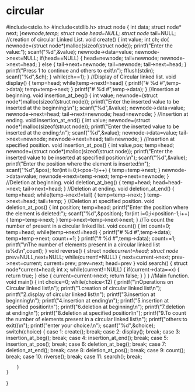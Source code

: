 # circular
#include<stdio.h>
#include<stdlib.h>
struct node
{
    int data;
    struct node* next;
}*newnode,*temp;
struct node* head=NULL;
struct node* tail=NULL;
//creation of circular Linked List.
void create()
{
    int value;
    int ch;
    do{
        newnode=(struct node*)malloc(sizeof(struct node));
        printf("Enter the value:");
        scanf("%d",&value);
        newnode->data=value;
        newnode->next=NULL;
        if(head==NULL)
        {
            head=newnode;
            tail=newnode;
            newnode->next=head;
        }
        else
        {
            tail->next=newnode;
            tail=newnode;
            tail->next=head;
        }
        printf("Press 1 to continue and others to exit\n");
        fflush(stdin);
        scanf("%d",&ch);
        }
        while(ch==1);
}
//Display of Circular linked list.
void display()
{
    temp=head;
    while(temp->next!=head)
    {
        printf("# %d #",temp->data);
        temp=temp->next;
    }
    printf("# %d #",temp->data);
}
//Insertion at beginning.
void insertion_at_beg()
{
    int value;
    newnode=(struct node*)malloc(sizeof(struct node));
    printf("Enter the inserted value to be inserted at the beginning:\n");
    scanf("%d",&value);
    newnode->data=value;
    newnode->next=head;
    tail->next=newnode;
    head=newnode;
}
//Insertion at ending.
void insertion_at_end()
{
    int value;
    newnode=(struct node*)malloc(sizeof(struct node));
    printf("Enter the inserted value to be inserted at the ending:\n");
    scanf("%d",&value);
    newnode->data=value;
    tail->next=newnode;
    newnode->next=head;
    tail=newnode;
}
//Insertion at specified position.
void insertion_at_pos()
{
    int value,pos;
    temp=head;
    newnode=(struct node*)malloc(sizeof(struct node));
    printf("Enter the inserted value to be inserted at specified position:\n");
    scanf("%d",&value);
    printf("Enter the position where the element is inserted:\n");
    scanf("%d",&pos);
    for(int i=0;i<pos-1;i++)
    {
        temp=temp->next;
    }
    newnode->data=value;
    newnode->next=temp->next;
    temp->next=newnode;
}
//Deletion at beginning.
void deletion_at_beg()
{
    temp=head;
    head=head->next;
    tail->next=head;
}
//Deletion at ending.
void deletion_at_end()
{
    temp=head;
    while(temp->next!=tail)
    {
        temp=temp->next;
    }
    temp->next=head;
    tail=temp;
}
//Deletion at specified position.
void deletion_at_pos()
{
    int position;
    temp=head;
    printf("Enter the position where the element is deleted:");
    scanf("%d",&position);
    for(int i=0;i<position-1;i++)
    {
        temp=temp->next;
    }
    temp->next=temp->next->next;
}
//To count the number of present in a circular linked list.
void count()
{
    int count=0;
    temp=head;
    while(temp->next!=head)
    {
        printf("# %d #",temp->data);
        temp=temp->next;
        count+=1;
    }
    printf("# %d #",temp->data);
    count+=1;
    printf("\nThe number of elements present in a circular linked list is%d\n",count);
}
void reverse()
{
struct node*current=head;
struct node* prev=NULL,next=NULL;
while(current!=NULL)
{
next=current->next;
prev->next=current;
current=prev;
prev=next;
head=prev
}
void search()
{
    struct node*current=head;
    int x;
    while(current!=NULL)
    {
        if(current->data==x)
        {
            return true;
        }
        else
        {
        current=current->next;
        return false;
        }
    }
}
//Main function.
void main()
{
    int choice=0;
    while(choice<12)
    {
        printf("\nOperations on Circular linked list\n");
        printf("1.creation of circular linked list\n");
        printf("2.display of circular linked list\n");
        printf("3.insertion at beginning\n");
        printf("4.insertion at ending\n");
        printf("5.insertion at specified position\n");
        printf("6.deletion at beginning\n");
        printf("7.deletion at ending\n");
        printf("8.deletion at specified position\n");
        printf("9.To count the number of elements present in a circular linked list\n");
        printf("others:to exit()\n");
        printf("enter your choice:\n");
        scanf("%d",&choice);
        switch(choice)
        {
            case 1:
                    create();
                    break;
            case 2:
                    display();
                    break;
            case 3:
                    insertion_at_beg();
                    break;
            case 4:
                    insertion_at_end();
                    break;
            case 5:
                    insertion_at_pos();
                    break;
            case 6:
                    deletion_at_beg();
                    break;
            case 7:
                    deletion_at_end();
                    break;
            case 8:
                    deletion_at_pos();
                    break;
            case 9:
                    count();
                    break;
            case 10:
                    riverse();
                    break;
            case 11:
                    search();
                    break;
              
        }
    }
}
